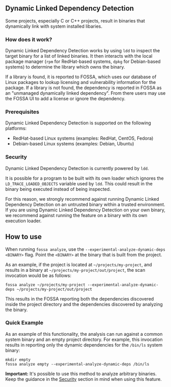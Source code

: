 ## Dynamic Linked Dependency Detection

Some projects, especially C or C++ projects, result in binaries that dynamically link with system installed libaries.

### How does it work?

Dynamic Linked Dependency Detection works by using `ldd` to inspect the target binary for a list of linked binaries.
It then interacts with the local package manager (`rpm` for RedHat-based systems, `dpkg` for Debian-based systems) to determine the library which owns the binary.

If a library is found, it is reported to FOSSA, which uses our database of Linux packages to lookup licensing and vulnerability information for the package.
If a library is not found, the dependency is reported in FOSSA as an "unmanaged dynamically linked dependency". From there users may use the FOSSA UI to add a license or ignore the dependency.

### Prerequisites

Dynamic Linked Dependency Detection is supported on the following platforms:

* RedHat-based Linux systems (examples: RedHat, CentOS, Fedora)
* Debian-based Linux systems (examples: Debian, Ubuntu)

### Security

Dynamic Linked Dependency Detection is currently powered by `ldd`.

It is possible for a program to be built with its own loader which ignores the `LD_TRACE_LOADED_OBJECTS` variable used by `ldd`.
This could result in the binary being executed instead of being inspected.

For this reason, we strongly recommend against running Dynamic Linked Dependency Detection on an untrusted binary within a trusted environment.
If you are using Dynamic Linked Dependency Detection on your own binary, we recommend against running the feature on a binary with its own execution loader.

## How to use

When running `fossa analyze`, use the `--experimental-analyze-dynamic-deps <BINARY>` flag.
Point the `<BINARY>` at the binary that is built from the project.

As an example, if the project is located at `~/projects/my-project`, and results in a binary at `~/projects/my-project/out/project`, the scan invocation would be as follows:

```shell
fossa analyze ~/projects/my-project --experimental-analyze-dynamic-deps ~/projects/my-project/out/project
```

This results in the FOSSA reporting both the dependencies discovered inside the project directory and the dependencies discovered by analyzing the binary.

### Quick Example

As an example of this functionality, the analysis can run against a common system binary and an empty project directory.
For example, this invocation results in reporting only the dynamic dependencies for the `/bin/ls` system binary:

```shell
mkdir empty
fossa analyze empty --experimental-analyze-dynamic-deps /bin/ls
```

**Important:** It's possible to use this method to analyze arbitrary binaries. Keep the guidance in the [Security](#security) section in mind when using this feature.
